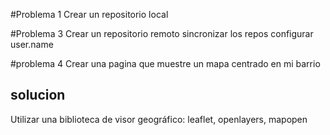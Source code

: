 #Problema 1
Crear un repositorio local

#Problema 3
Crear un repositorio remoto
sincronizar los repos
configurar user.name 

#problema 4
Crear una pagina que muestre un mapa centrado en mi barrio
## solucion
Utilizar una biblioteca de visor geográfico: leaflet, openlayers, mapopen